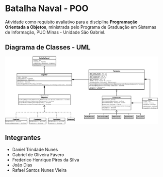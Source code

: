 # Batalha Naval - POO

Atividade como requisito avaliativo para a disciplina **Programação Orientada a Objetos**, ministrada pelo Programa de Graduação em Sistemas de Informação, PUC Minas - Unidade São Gabriel.

## Diagrama de Classes - UML
![Diagrama de Classes - UML](UML/Diagrama1.png)


## Integrantes

* Daniel Trindade Nunes
* Gabriel de Oliveira Fávero
* Frederico Henrique Pires da Silva
* João Dias
* Rafael Santos Nunes Vieira

